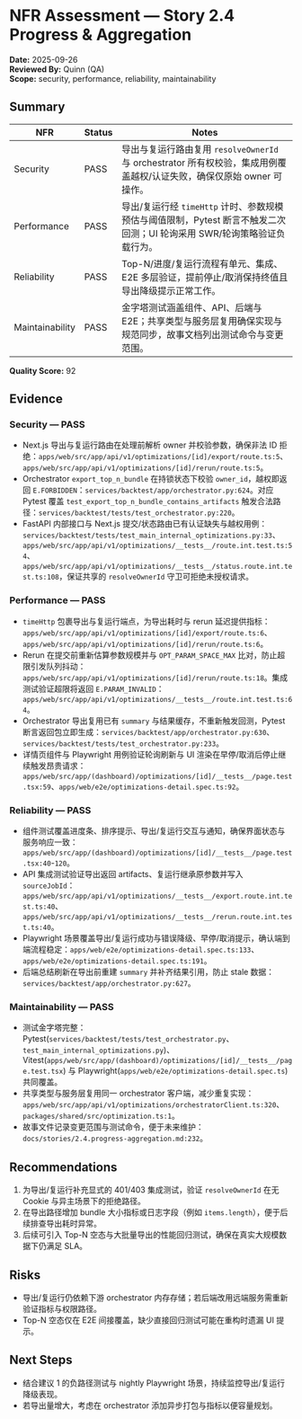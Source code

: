 # NFR Assessment — Story 2.4 Progress & Aggregation

**Date:** 2025-09-26  
**Reviewed By:** Quinn (QA)  
**Scope:** security, performance, reliability, maintainability

## Summary

| NFR | Status | Notes |
| --- | --- | --- |
| Security | PASS | 导出与复运行路由复用 `resolveOwnerId` 与 orchestrator 所有权校验，集成用例覆盖越权/认证失败，确保仅原始 owner 可操作。 |
| Performance | PASS | 导出/复运行经 `timeHttp` 计时、参数规模预估与阈值限制，Pytest 断言不触发二次回测；UI 轮询采用 SWR/轮询策略验证负载行为。 |
| Reliability | PASS | Top-N/进度/复运行流程有单元、集成、E2E 多层验证，提前停止/取消保持终值且导出降级提示正常工作。 |
| Maintainability | PASS | 金字塔测试涵盖组件、API、后端与 E2E；共享类型与服务层复用确保实现与规范同步，故事文档列出测试命令与变更范围。 |

**Quality Score:** 92

## Evidence

### Security — PASS
- Next.js 导出与复运行路由在处理前解析 owner 并校验参数，确保非法 ID 拒绝：`apps/web/src/app/api/v1/optimizations/[id]/export/route.ts:5`、`apps/web/src/app/api/v1/optimizations/[id]/rerun/route.ts:5`。
- Orchestrator `export_top_n_bundle` 在持锁状态下校验 `owner_id`，越权即返回 `E.FORBIDDEN`：`services/backtest/app/orchestrator.py:624`。对应 Pytest 覆盖 `test_export_top_n_bundle_contains_artifacts` 触发合法路径：`services/backtest/tests/test_orchestrator.py:220`。
- FastAPI 内部接口与 Next.js 提交/状态路由已有认证缺失与越权用例：`services/backtest/tests/test_main_internal_optimizations.py:33`、`apps/web/src/app/api/v1/optimizations/__tests__/route.int.test.ts:54`、`apps/web/src/app/api/v1/optimizations/__tests__/status.route.int.test.ts:108`，保证共享的 `resolveOwnerId` 守卫可拒绝未授权请求。

### Performance — PASS
- `timeHttp` 包裹导出与复运行端点，为导出耗时与 rerun 延迟提供指标：`apps/web/src/app/api/v1/optimizations/[id]/export/route.ts:6`、`apps/web/src/app/api/v1/optimizations/[id]/rerun/route.ts:6`。
- Rerun 在提交前重新估算参数规模并与 `OPT_PARAM_SPACE_MAX` 比对，防止超限引发队列抖动：`apps/web/src/app/api/v1/optimizations/[id]/rerun/route.ts:18`。集成测试验证超限将返回 `E.PARAM_INVALID`：`apps/web/src/app/api/v1/optimizations/__tests__/route.int.test.ts:64`。
- Orchestrator 导出复用已有 `summary` 与结果缓存，不重新触发回测，Pytest 断言返回包立即生成：`services/backtest/app/orchestrator.py:630`、`services/backtest/tests/test_orchestrator.py:233`。
- 详情页组件与 Playwright 用例验证轮询刷新与 UI 渲染在早停/取消后停止继续触发昂贵请求：`apps/web/src/app/(dashboard)/optimizations/[id]/__tests__/page.test.tsx:59`、`apps/web/e2e/optimizations-detail.spec.ts:92`。

### Reliability — PASS
- 组件测试覆盖进度条、排序提示、导出/复运行交互与通知，确保界面状态与服务响应一致：`apps/web/src/app/(dashboard)/optimizations/[id]/__tests__/page.test.tsx:40`-`120`。
- API 集成测试验证导出返回 artifacts、复运行继承原参数并写入 `sourceJobId`：`apps/web/src/app/api/v1/optimizations/__tests__/export.route.int.test.ts:40`、`apps/web/src/app/api/v1/optimizations/__tests__/rerun.route.int.test.ts:40`。
- Playwright 场景覆盖导出/复运行成功与错误降级、早停/取消提示，确认端到端流程稳定：`apps/web/e2e/optimizations-detail.spec.ts:133`、`apps/web/e2e/optimizations-detail.spec.ts:191`。
- 后端总结刷新在导出前重建 `summary` 并补齐结果引用，防止 stale 数据：`services/backtest/app/orchestrator.py:627`。

### Maintainability — PASS
- 测试金字塔完整：Pytest(`services/backtest/tests/test_orchestrator.py`、`test_main_internal_optimizations.py`)、Vitest(`apps/web/src/app/(dashboard)/optimizations/[id]/__tests__/page.test.tsx`) 与 Playwright(`apps/web/e2e/optimizations-detail.spec.ts`) 共同覆盖。
- 共享类型与服务层复用同一 orchestrator 客户端，减少重复实现：`apps/web/src/app/api/v1/optimizations/orchestratorClient.ts:320`、`packages/shared/src/optimization.ts:1`。
- 故事文件记录变更范围与测试命令，便于未来维护：`docs/stories/2.4.progress-aggregation.md:232`。

## Recommendations

1. 为导出/复运行补充显式的 401/403 集成测试，验证 `resolveOwnerId` 在无 Cookie 与异主场景下的拒绝路径。
2. 在导出路径增加 bundle 大小指标或日志字段（例如 `items.length`），便于后续排查导出耗时异常。
3. 后续可引入 Top-N 空态与大批量导出的性能回归测试，确保在真实大规模数据下仍满足 SLA。

## Risks

- 导出/复运行仍依赖下游 orchestrator 内存存储；若后端改用远端服务需重新验证指标与权限路径。
- Top-N 空态仅在 E2E 间接覆盖，缺少直接回归测试可能在重构时遗漏 UI 提示。

## Next Steps

- 结合建议 1 的负路径测试与 nightly Playwright 场景，持续监控导出/复运行降级表现。
- 若导出量增大，考虑在 orchestrator 添加异步打包与指标以便容量规划。
